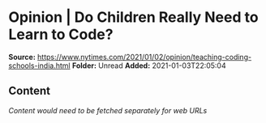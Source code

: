 # Opinion | Do Children Really Need to Learn to Code?

**Source:** https://www.nytimes.com/2021/01/02/opinion/teaching-coding-schools-india.html
**Folder:** Unread
**Added:** 2021-01-03T22:05:04




## Content
*Content would need to be fetched separately for web URLs*
